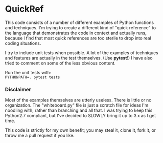# QuickRef
This code consists of a number of different examples of Python functions and techniques. I'm trying to create a different kind of "quick reference" to the language that demonstrates the code in context and actually runs, because I find that most quick references are too sterile to drop into real coding situations.

I try to include unit tests when possible. A lot of the examples of techniques and features are actually in the test themselves. (Use **pytest**!) I have also tried to comment on some of the less obvious content.

Run the unit tests with:<br/>
`PYTHONPATH=. pytest tests`

### Disclaimer
Most of the examples themselves are utterly useless. There is little or no organization. The "whiteboard.py" file is just a scratch file for ideas I'm noodling with, rather than branching and all that. I was trying to keep this Python2.7 compliant, but I've decided to SLOWLY bring it up to 3.x as I get time.

This code is strictly for my own benefit; you may steal it, clone it, fork it, or throw me a pull request if you like.
